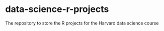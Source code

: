 # data-science-r-projects
The repository to store the R projects for the Harvard data science course
